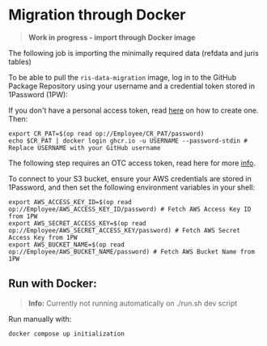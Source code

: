 # Migration through Docker

> **Work in progress - import through Docker image**

The following job is importing the minimally required data (refdata and juris tables)

To be able to pull the `ris-data-migration` image, log in to the GitHub Package Repository using your username and a
credential token stored in 1Password (1PW):

If you don't have a personal access token, read [here](https://docs.github.com/en/packages/working-with-a-github-packages-registry/working-with-the-container-registry#authenticating-with-a-personal-access-token-classic) on how to create one. Then:

```shell
export CR_PAT=$(op read op://Employee/CR_PAT/password)
echo $CR_PAT | docker login ghcr.io -u USERNAME --password-stdin # Replace USERNAME with your GitHub username
```

The following step requires an OTC access token, read here for
more [info](https://platform-docs.prod.ds4g.net/user-docs/how-to-guides/access-obs-via-aws-sdk/#step-2-obtain-access_key-credentials).

To connect to your S3 bucket, ensure your AWS credentials are stored in 1Password, and then set the following
environment variables in your shell:

```shell
export AWS_ACCESS_KEY_ID=$(op read op://Employee/AWS_ACCESS_KEY_ID/password) # Fetch AWS Access Key ID from 1PW
export AWS_SECRET_ACCESS_KEY=$(op read op://Employee/AWS_SECRET_ACCESS_KEY/password) # Fetch AWS Secret Access Key from 1PW
export AWS_BUCKET_NAME=$(op read op://Employee/AWS_BUCKET_NAME/password) # Fetch AWS Bucket Name from 1PW
```

## Run with Docker:

> **Info:**
> Currently not running automatically on ./run.sh dev script

Run manually with:

```bash
docker compose up initialization
```
